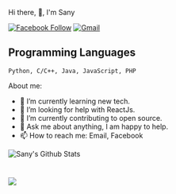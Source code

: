 Hi there, 👋, I'm Sany




[![Facebook Follow](https://img.shields.io/badge/%20-Connect-black?color=14171A&labelColor=1976d2&logo=facebook&logoColor=ffffff)](https://fb.me/h.sany07/)
[![Gmail](https://img.shields.io/badge/%20-Send%20Mail-black?color=14171A&labelColor=ef5350&logo=gmail&logoColor=ffffff)](mailto:sany.baust@gmail.com?subject=From%20GitHub&body=Hi,%20there.%20Found%20you%20from%20GitHub.)

## Programming Languages

```
Python, C/C++, Java, JavaScript, PHP
```

About me:

- 🌱 I’m currently learning new tech.
- 🤔 I’m looking for help with ReactJs.
- 🔭 I’m currently contributing to open source.
- 💬 Ask me about anything, I am happy to help.
- 📫 How to reach me: Email, Facebook




![Sany's Github Stats](https://github-readme-stats.vercel.app/api?username=sany07&show_icons=true&hide_border=true)


<h1 align="center"> <img align="left" src="https://komarev.com/ghpvc/?username=sany07" /></h1>

